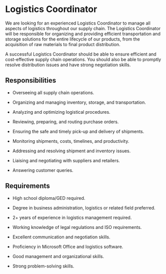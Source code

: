 # Logistics Coordinator

We are looking for an experienced Logistics Coordinator to manage all aspects of logistics throughout our supply chain. The Logistics Coordinator will be responsible for organizing and providing efficient transportation and storage solutions for the entire lifecycle of our products, from the acquisition of raw materials to final product distribution.

A successful Logistics Coordinator should be able to ensure efficient and cost-effective supply chain operations. You should also be able to promptly resolve distribution issues and have strong negotiation skills.

## Responsibilities

* Overseeing all supply chain operations.

* Organizing and managing inventory, storage, and transportation.

* Analyzing and optimizing logistical procedures.

* Reviewing, preparing, and routing purchase orders.

* Ensuring the safe and timely pick-up and delivery of shipments.

* Monitoring shipments, costs, timelines, and productivity.

* Addressing and resolving shipment and inventory issues.

* Liaising and negotiating with suppliers and retailers.

* Answering customer queries.

## Requirements

* High school diploma/GED required.

* Degree in business administration, logistics or related field preferred.

* 2+ years of experience in logistics management required.

* Working knowledge of legal regulations and ISO requirements.

* Excellent communication and negotiation skills.

* Proficiency in Microsoft Office and logistics software.

* Good management and organizational skills.

* Strong problem-solving skills.

